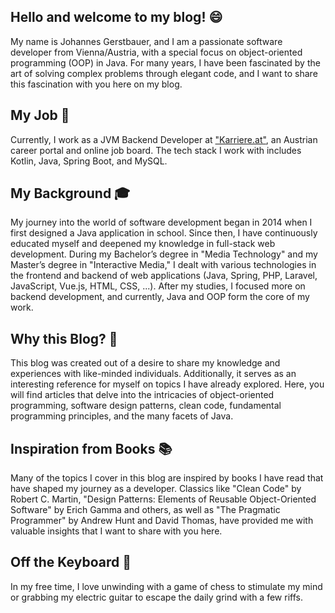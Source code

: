 ## Hello and welcome to my blog! 😄

My name is Johannes Gerstbauer, and I am a passionate software developer from Vienna/Austria, with a special focus on object-oriented programming (OOP) in Java. For many years, I have been fascinated by the art of solving complex problems through elegant code, and I want to share this fascination with you here on my blog.

## My Job 🚀
Currently, I work as a JVM Backend Developer at ["Karriere.at"](https://karriere.at), an Austrian career portal and online job board. The tech stack I work with includes Kotlin, Java, Spring Boot, and MySQL.

## My Background 🎓
My journey into the world of software development began in 2014 when I first designed a Java application in school. Since then, I have continuously educated myself and deepened my knowledge in full-stack web development. During my Bachelor’s degree in "Media Technology" and my Master’s degree in "Interactive Media," I dealt with various technologies in the frontend and backend of web applications (Java, Spring, PHP, Laravel, JavaScript, Vue.js, HTML, CSS, ...). After my studies, I focused more on backend development, and currently, Java and OOP form the core of my work.

## Why this Blog? 📝
This blog was created out of a desire to share my knowledge and experiences with like-minded individuals. Additionally, it serves as an interesting reference for myself on topics I have already explored. Here, you will find articles that delve into the intricacies of object-oriented programming, software design patterns, clean code, fundamental programming principles, and the many facets of Java.

## Inspiration from Books 📚
Many of the topics I cover in this blog are inspired by books I have read that have shaped my journey as a developer. Classics like "Clean Code" by Robert C. Martin, "Design Patterns: Elements of Reusable Object-Oriented Software" by Erich Gamma and others, as well as "The Pragmatic Programmer" by Andrew Hunt and David Thomas, have provided me with valuable insights that I want to share with you here.

## Off the Keyboard 🎸
In my free time, I love unwinding with a game of chess to stimulate my mind or grabbing my electric guitar to escape the daily grind with a few riffs.
